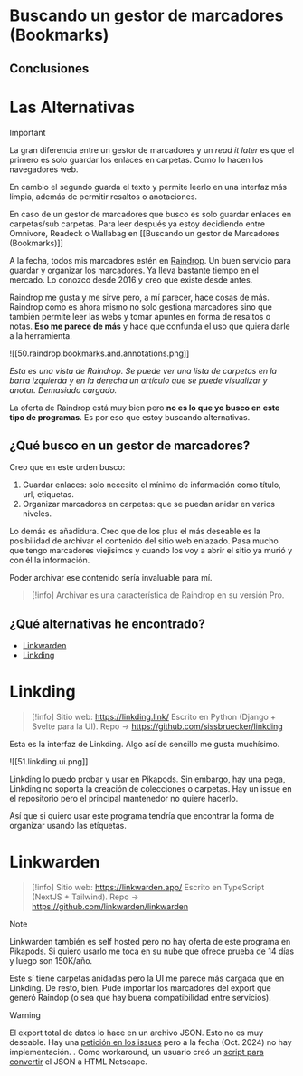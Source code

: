 # Buscando un gestor de marcadores (Bookmarks)

## Conclusiones



# Las Alternativas

> [!important]
> La gran diferencia entre un gestor de marcadores y un _read it later_ es que el primero es solo guardar los enlaces en carpetas. Como lo hacen los navegadores web.
> 
> En cambio el segundo guarda el texto y permite leerlo en una interfaz más limpia, además de permitir resaltos o anotaciones.
> 
> En caso de un gestor de marcadores que busco es solo guardar enlaces en carpetas/sub carpetas. Para leer después ya estoy decidiendo entre Omnivore, Readeck o Wallabag en [[Buscando un gestor de Marcadores (Bookmarks)]]

A la fecha, todos mis marcadores estén en [Raindrop](https://raindrop.io/). Un buen servicio para guardar y organizar los marcadores. Ya lleva bastante tiempo en el mercado. Lo conozco desde 2016 y creo que existe desde antes.

Raindrop me gusta y me sirve pero, a mí parecer, hace cosas de más. Raindrop como es ahora mismo no solo gestiona marcadores sino que también permite leer las webs y tomar apuntes en forma de resaltos o notas. **Eso me parece de más** y hace que confunda el uso que quiera darle a la herramienta.

![[50.raindrop.bookmarks.and.annotations.png]]

_Esta es una vista de Raindrop. Se puede ver una lista de carpetas en la barra izquierda y en la derecha un artículo que se puede visualizar y anotar. Demasiado cargado._

La oferta de Raindrop está muy bien pero **no es lo que yo busco en este tipo de programas**. Es por eso que estoy buscando alternativas.

## ¿Qué busco en un gestor de marcadores?

Creo que en este orden busco:

1. Guardar enlaces: solo necesito el mínimo de información como título, url, etiquetas.
2. Organizar marcadores en carpetas: que se puedan anidar en varios niveles.

Lo demás es añadidura. Creo que de los plus el más deseable es la posibilidad de archivar el contenido del sitio web enlazado. Pasa mucho que tengo marcadores viejisimos y cuando los voy a abrir el sitio ya murió y con él la información.

Poder archivar ese contenido sería invaluable para mí.

> [!info]
> Archivar es una característica de Raindrop en su versión Pro.

## ¿Qué alternativas he encontrado?

- [Linkwarden](https://github.com/linkwarden/linkwarden)
- [Linkding](https://linkding.link/)



# Linkding

> [!info]
> Sitio web: https://linkding.link/
> Escrito en Python (Django + Svelte para la UI). Repo -> https://github.com/sissbruecker/linkding

Esta es la interfaz de Linkding. Algo así de sencillo me gusta muchísimo.

![[51.linkding.ui.png]]

Linkding lo puedo probar y usar en Pikapods. Sin embargo, hay una pega, Linkding no soporta la creación de colecciones o carpetas. Hay un issue en el repositorio pero el principal mantenedor no quiere hacerlo.

Así que si quiero usar este programa tendría que encontrar la forma de organizar usando las etíquetas.

# Linkwarden

> [!info]
> Sitio web: https://linkwarden.app/
> Escrito en TypeScript (NextJS + Tailwind). Repo -> https://github.com/linkwarden/linkwarden

> [!note]
> Linkwarden también es self hosted pero no hay oferta de este programa en Pikapods. Si quiero usarlo me toca en su nube que ofrece prueba de 14 días y luego son 150K/año.

Este sí tiene carpetas anidadas pero la UI me parece más cargada que en Linkding. De resto, bien. Pude importar los marcadores del export que generó Raindop (o sea que hay buena compatibilidad entre servicios).

> [!warning]
> El export total de datos lo hace en un archivo JSON.
> Esto no es muy deseable. Hay una [petición en los issues](https://github.com/linkwarden/linkwarden/issues/587) pero a la fecha (Oct. 2024) no hay implementación.
> .
> Como workaround, un usuario creó un [script para convertir](https://gist.github.com/arnavpraneet/9798d6f2d33913a544dddbbc90f3df2e) el JSON a HTML Netscape.